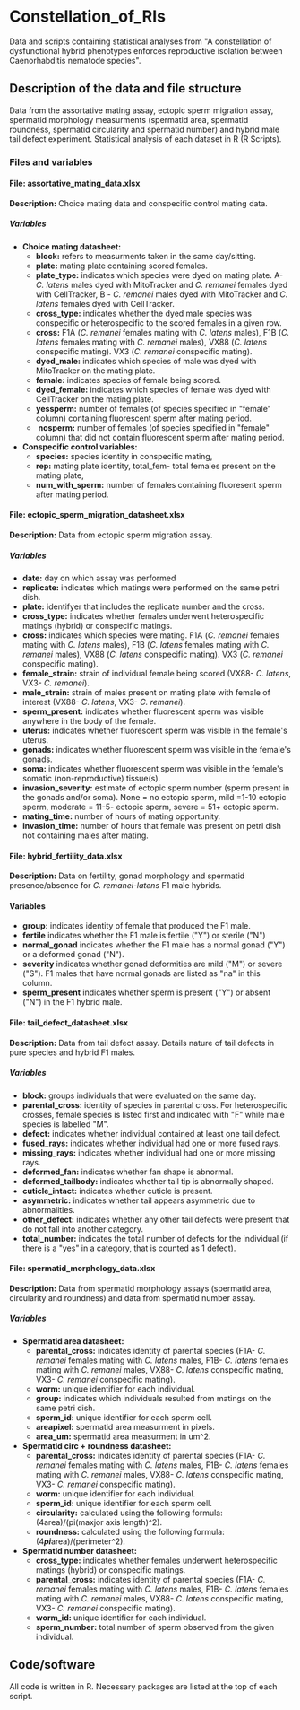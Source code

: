 # Constellation_of_RIs
Data and scripts containing statistical analyses from "A constellation of dysfunctional hybrid phenotypes enforces reproductive isolation between Caenorhabditis nematode species".
## Description of the data and file structure

Data from the assortative mating assay, ectopic sperm migration assay, spermatid morphology measurments (spermatid area, spermatid roundness, spermatid circularity and spermatid number) and hybrid male tail defect experiment. Statistical analysis of each dataset in R (R Scripts). 

### Files and variables

#### File: assortative\_mating\_data.xlsx

**Description:** Choice mating data and conspecific control mating data. 

##### Variables

* **Choice mating datasheet:**
  * **block:** refers to measurments taken in the same day/sitting.
  * **plate:** mating plate containing scored females.
  * **plate_type:** indicates which species were dyed on mating plate. A-  *C. latens* males dyed with MitoTracker and *C. remanei* females dyed with CellTracker, B - *C. remanei* males dyed with MitoTracker and *C. latens* females dyed with CellTracker.
  * **cross_type:** indicates whether the dyed male species was conspecific or heterospecific to the scored females in a given row.
  * **cross:** F1A (*C. remanei* females mating with *C. latens* males), F1B (*C. latens* females mating with *C. remanei* males), VX88 (*C. latens* conspecific mating). VX3 (*C. remanei* conspecific mating).
  * **dyed_male:** indicates which species of male was dyed with MitoTracker on the mating plate.
  * **female:** indicates species of female being scored.
  * **dyed_female:** indicates which species of female was dyed with CellTracker on the mating plate.
  * **yessperm:** number of females (of species specified in "female" column) containing fluorescent sperm after mating period.
  *  **nosperm:** number of females (of species specified in "female" column) that did not contain fluorescent sperm after mating period.
* **Conspecific control variables:**
  * **species:** species identity in conspecific mating,
  * **rep:** mating plate identity, total_fem- total females present on the mating plate, 
  * **num_with_sperm:** number of females containing fluoresent sperm after mating period.

#### File: ectopic\_sperm\_migration\_datasheet.xlsx

**Description:** Data from ectopic sperm migration assay.

##### Variables

* **date:** day on which assay was performed
* **replicate:** indicates which matings were performed on the same petri dish. 
* **plate:** identifyer that includes the replicate number and the cross.
* **cross_type:** indicates whether females underwent heterospecific matings (hybrid) or conspecific matings.
* **cross:** indicates which species were mating. F1A (*C. remanei* females mating with *C. latens* males), F1B (*C. latens* females mating with *C. remanei* males), VX88 (*C. latens* conspecific mating). VX3 (*C. remanei* conspecific mating).
* **female_strain:** strain of individual female being scored (VX88- *C. latens*, VX3- *C. remanei*).
* **male_strain:** strain of males present on mating plate with female of interest (VX88- *C. latens*, VX3- *C. remanei*).
* **sperm_present:** indicates whether fluorescent sperm was visible anywhere in the body of the female.
* **uterus:** indicates whether fluorescent sperm was visible in the female's uterus.
* **gonads:** indicates whether fluorescent sperm was visible in the female's gonads.
* **soma:** indicates whether fluorescent sperm was visible in the female's somatic (non-reproductive) tissue(s).
* **invasion_severity:** estimate of ectopic sperm number (sperm present in the gonads and/or soma). None = no ectopic sperm, mild =1-10 ectopic sperm, moderate = 11-5- ectopic sperm, severe = 51+ ectopic sperm. 
* **mating_time:** number of hours of mating opportunity.
* **invasion_time:** number of hours that female was present on petri dish not containing males after mating.


#### File: hybrid\_fertility\_data.xlsx

**Description:** Data on fertility, gonad morphology and spermatid presence/absence for *C. remanei-latens* F1 male hybrids.

#### Variables 

* **group:** indicates identity of female that produced the F1 male.
* **fertile** indicates whether the F1 male is fertile ("Y") or sterile ("N")
* **normal_gonad** indicates whether the F1 male has a normal gonad ("Y") or a deformed gonad ("N").
* **severity** indicates whether gonad deformities are mild ("M") or severe ("S"). F1 males that have normal gonads are listed as "na" in this column.
*  **sperm_present** indicates whether sperm is present ("Y") or absent ("N") in the F1 hybrid male.


#### File: tail\_defect\_datasheet.xlsx

**Description:** Data from tail defect assay. Details nature of tail defects in pure species and hybrid F1 males. 

##### Variables

* **block:** groups individuals that were evaluated on the same day.
* **parental_cross:** identity of species in parental cross. For heterospecific crosses, female species is listed first and indicated with "F" while male species is labelled "M".
* **defect:** indicates whether individual contained at least one tail defect.
* **fused_rays:** indicates whether individual had one or more fused rays.
* **missing_rays:** indicates whether individual had one or more missing rays.
* **deformed_fan:** indicates whether fan shape is abnormal.
* **deformed_tailbody:** indicates whether tail tip is abnormally shaped.
* **cuticle_intact:** indicates whether cuticle is present.
* **asymmetric:** indicates whether tail appears asymmetric due to abnormalities.
* **other_defect:** indicates whether any other tail defects were present that do not fall into another category.
* **total_number:** indicates the total number of defects for the individual (if there is a "yes" in a category, that is counted as 1 defect). 

#### File: spermatid\_morphology\_data.xlsx

**Description:** Data from spermatid morphology assays (spermatid area, circularity and roundness) and data from spermatid number assay.

##### Variables

* **Spermatid area datasheet:**
  * **parental_cross:** indicates identity of parental species (F1A- *C. remanei* females mating with *C. latens* males, F1B- *C. latens* females mating with *C. remanei* males, VX88- *C. latens* conspecific mating, VX3- *C. remanei* conspecific mating).
  * **worm:** unique identifier for each individual.
  * **group:** indicates which individuals resulted from matings on the same petri dish.
  * **sperm_id:** unique identifier for each sperm cell.
  * **areapixel:** spermatid area measurment in pixels.
  * **area_um:** spermatid area measurment in um^2. 
* **Spermatid circ + roundness datasheet:**
  * **parental_cross:** indicates identity of parental species (F1A- *C. remanei* females mating with *C. latens* males, F1B- *C. latens* females mating with *C. remanei* males, VX88- *C. latens* conspecific mating, VX3- *C. remanei* conspecific mating). 
  * **worm:** unique identifier for each individual. 
  * **sperm_id:** unique identifier for each sperm cell.
  * **circularity:** calculated using the following formula: (4area)/(pi(maxjor axis length)^2).
  * **roundness:** calculated using the following formula: (4***pi***area)/(perimeter^2).
* **Spermatid number datasheet:** 
  * **cross_type:** indicates whether females underwent heterospecific matings (hybrid) or conspecific matings.
  * **parental_cross:** indicates identity of parental species (F1A- *C. remanei* females mating with *C. latens* males, F1B- *C. latens* females mating with *C. remanei* males, VX88- *C. latens* conspecific mating, VX3- *C. remanei* conspecific mating).
  * **worm_id:** unique identifier for each individual.
  * **sperm_number:** total number of sperm observed from the given individual.

## Code/software

All code is written in R. Necessary packages are listed at the top of each script.
